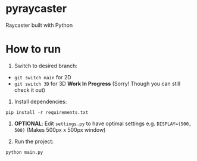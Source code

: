 # pyraycaster
Raycaster built with Python

# How to run

1. Switch to desired branch:

* `git switch main` for 2D
* `git switch 3D` for 3D __Work In Progress__ (Sorry! Though you can still check it out)

1. Install dependencies:

`pip install -r requirements.txt`

1. __OPTIONAL__: Edit `settings.py` to have optimal settings e.g. `DISPLAY=(500, 500)` (Makes 500px x 500px window)

1. Run the project:

`python main.py`
